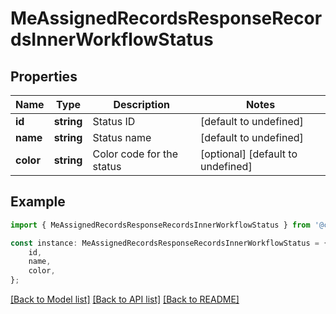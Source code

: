 # MeAssignedRecordsResponseRecordsInnerWorkflowStatus


## Properties

Name | Type | Description | Notes
------------ | ------------- | ------------- | -------------
**id** | **string** | Status ID | [default to undefined]
**name** | **string** | Status name | [default to undefined]
**color** | **string** | Color code for the status | [optional] [default to undefined]

## Example

```typescript
import { MeAssignedRecordsResponseRecordsInnerWorkflowStatus } from '@cedricziel/aha-js';

const instance: MeAssignedRecordsResponseRecordsInnerWorkflowStatus = {
    id,
    name,
    color,
};
```

[[Back to Model list]](../README.md#documentation-for-models) [[Back to API list]](../README.md#documentation-for-api-endpoints) [[Back to README]](../README.md)
